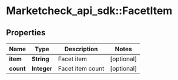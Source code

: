# Marketcheck_api_sdk::FacetItem

## Properties
Name | Type | Description | Notes
------------ | ------------- | ------------- | -------------
**item** | **String** | Facet item | [optional] 
**count** | **Integer** | Facet item count | [optional] 


